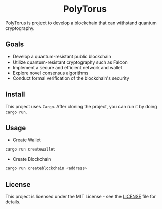 <div align="center">
    <h1>PolyTorus</h1>
</div>

PolyTorus is project to develop a blockchain that can withstand quantum cryptography.

## Goals
* Develop a quantum-resistant public blockchain
* Utilize quantum-resistant cryptography such as Falcon
* Implement a secure and efficient network and wallet
* Explore novel consensus algorithms
* Conduct formal verification of the blockchain's security

## Install

This project uses `Cargo`. After cloning the project, you can run it by doing `cargo run`.

## Usage

- Create Wallet
```bash
cargo run createwallet
```

- Create Blockchain
```bash
cargo run createblockchain <address>
```

## License

This project is licensed under the MIT License - see the [LICENSE](LICENSE) file for details.
